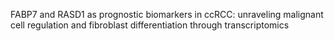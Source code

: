 FABP7 and RASD1 as prognostic biomarkers in ccRCC: unraveling malignant cell regulation and fibroblast differentiation through transcriptomics
